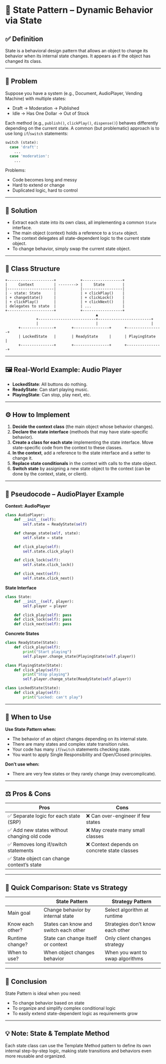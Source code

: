 # 🔄 State Pattern – Dynamic Behavior via State

## ✅ Definition
State is a behavioral design pattern that allows an object to change its behavior when its internal state changes. It appears as if the object has changed its class.

---

## 🧩 Problem
Suppose you have a system (e.g., Document, AudioPlayer, Vending Machine) with multiple states:
- Draft → Moderation → Published
- Idle → Has One Dollar → Out of Stock

Each method (e.g., `publish()`, `clickPlay()`, `dispense()`) behaves differently depending on the current state.
A common (but problematic) approach is to use long `if`/`switch` statements:

```python
switch (state):
  case 'draft':
    ...
  case 'moderation':
    ...
```

Problems:
- Code becomes long and messy
- Hard to extend or change
- Duplicated logic, hard to control

---

## 🧪 Solution
- Extract each state into its own class, all implementing a common `State` interface.
- The main object (context) holds a reference to a `State` object.
- The context delegates all state-dependent logic to the current state object.
- To change behavior, simply swap the current state object.

---

## 🧰 Class Structure

```
+---------------------+           +------------------+
|     Context         | --------> |     State        |
|---------------------|           |------------------|
| - state: State      |           | + clickPlay()    |
| + changeState()     |           | + clickLock()    |
| + clickPlay()       |           | + clickNext()    |
| delegates to state  |           | ...              |
+---------------------+           +------------------+
                                         ▲
              +--------------------------+------------------------+
              |                          |                        |
      +---------------+       +----------------+      +----------------+
      | LockedState   |       | ReadyState     |      | PlayingState   |
      +---------------+       +----------------+      +----------------+
```

---

## 🖼️ Real-World Example: Audio Player

- **LockedState**: All buttons do nothing.
- **ReadyState**: Can start playing music.
- **PlayingState**: Can stop, play next, etc.

---

## ⚙️ How to Implement

1. **Decide the context class** (the main object whose behavior changes).
2. **Declare the state interface** (methods that may have state-specific behavior).
3. **Create a class for each state** implementing the state interface. Move state-specific code from the context to these classes.
4. **In the context**, add a reference to the state interface and a setter to change it.
5. **Replace state conditionals** in the context with calls to the state object.
6. **Switch state** by assigning a new state object to the context (can be done by the context, state, or client).

---

## 🧾 Pseudocode – AudioPlayer Example

**Context: AudioPlayer**
```python
class AudioPlayer:
    def __init__(self):
        self.state = ReadyState(self)

    def change_state(self, state):
        self.state = state

    def click_play(self):
        self.state.click_play()

    def click_lock(self):
        self.state.click_lock()

    def click_next(self):
        self.state.click_next()
```

**State Interface**
```python
class State:
    def __init__(self, player):
        self.player = player

    def click_play(self): pass
    def click_lock(self): pass
    def click_next(self): pass
```

**Concrete States**
```python
class ReadyState(State):
    def click_play(self):
        print("Start playing")
        self.player.change_state(PlayingState(self.player))

class PlayingState(State):
    def click_play(self):
        print("Stop playing")
        self.player.change_state(ReadyState(self.player))

class LockedState(State):
    def click_play(self):
        print("Locked: can't play")
```

---

## 🎯 When to Use

**Use State Pattern when:**
- The behavior of an object changes depending on its internal state.
- There are many states and complex state transition rules.
- Your code has many `if`/`switch` statements checking state.
- You want to apply Single Responsibility and Open/Closed principles.

**Don’t use when:**
- There are very few states or they rarely change (may overcomplicate).

---

## ⚖️ Pros & Cons

| Pros                                         | Cons                                      |
|-----------------------------------------------|-------------------------------------------|
| ✅ Separate logic for each state (SRP)        | ❌ Can over-engineer if few states         |
| ✅ Add new states without changing old code   | ❌ May create many small classes           |
| ✅ Removes long if/switch statements          | ❌ Context depends on concrete state classes|
| ✅ State object can change context’s state    |                                           |

---

## 🔁 Quick Comparison: State vs Strategy

|                | State Pattern                        | Strategy Pattern                      |
|----------------|-------------------------------------|---------------------------------------|
| Main goal      | Change behavior by internal state    | Select algorithm at runtime           |
| Know each other?| States can know and switch each other| Strategies don’t know each other      |
| Runtime change?| State can change itself or context   | Only client changes strategy          |
| When to use?   | When object changes behavior         | When you want to swap algorithms      |

---

## 🧠 Conclusion
State Pattern is ideal when you need:
- To change behavior based on state
- To organize and simplify complex conditional logic
- To easily extend state-dependent logic as requirements grow

---

## 💡 Note: State & Template Method
Each state class can use the Template Method pattern to define its own internal step-by-step logic, making state transitions and behaviors even more reusable and organized.
